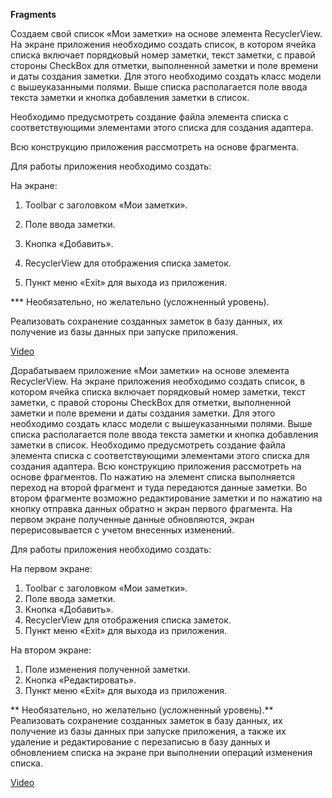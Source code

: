 **Fragments**

Создаем свой список «Мои заметки» на основе элемента RecyclerView. На экране приложения необходимо создать список, в котором ячейка списка включает порядковый номер заметки, текст заметки, с правой стороны CheckBox для отметки, выполненной заметки и поле времени и даты создания заметки. Для этого необходимо создать класс модели с вышеуказанными полями. Выше списка располагается поле ввода текста заметки и кнопка добавления заметки в список.

Необходимо предусмотреть создание файла элемента списка с соответствующими элементами этого списка для создания адаптера.

Всю конструкцию приложения рассмотреть на основе фрагмента.

Для работы приложения необходимо создать:

На экране:

1. Toolbar с заголовком «Мои заметки».

2. Поле ввода заметки.

3. Кнопка «Добавить».

4. RecyclerView для отображения списка заметок.

5. Пункт меню «Exit» для выхода из приложения.

*** Необязательно, но желательно (усложненный уровень).

Реализовать сохранение созданных заметок в базу данных, их получение из базы данных при запуске приложения.

[Video](https://rutube.ru/video/7e137c3953a33522b155820cd7f5ffcc/)

Дорабатываем приложение «Мои заметки» на основе элемента RecyclerView. На экране приложения необходимо создать список, в котором ячейка списка включает порядковый номер заметки, текст заметки, с правой стороны CheckBox для отметки, выполненной заметки и поле времени и даты создания заметки. Для этого необходимо создать класс модели с вышеуказанными полями. Выше списка располагается поле ввода текста заметки и кнопка добавления заметки в список.
 Необходимо предусмотреть создание файла элемента списка с соответствующими элементами этого списка для создания адаптера.
Всю конструкцию приложения рассмотреть на основе фрагментов.
По нажатию на элемент списка выполняется переход на второй фрагмент и туда передаются данные заметки. Во втором фрагменте возможно редактирование заметки и по нажатию на кнопку отправка данных обратно н экран первого фрагмента. На первом экране полученные данные обновляются, экран перерисовывается с учетом внесенных изменений.

Для работы приложения необходимо создать:

На первом экране:
1. Toolbar с заголовком «Мои заметки».
2. Поле ввода заметки.
3. Кнопка «Добавить».
4. RecyclerView для отображения списка заметок.
5. Пункт меню «Exit» для выхода из приложения.

На втором экране:
1. Поле изменения полученной заметки.
2. Кнопка «Редактировать».
3. Пункт меню «Exit» для выхода из приложения.

** Необязательно, но желательно (усложненный уровень).**
Реализовать сохранение созданных заметок в базу данных, их получение из базы данных при запуске приложения, а также их удаление и редактирование с перезаписью в базу данных и обновлением списка на экране при выполнении операций изменения списка.

[Video](https://rutube.ru/video/private/715066751876b864c20bdaeb144e9fd8/?p=wyIUDWH1AXSFpl8R4nU2Ew)